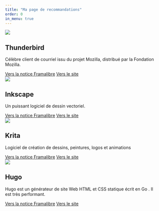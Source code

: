 ```yaml
---
title: "Ma page de recommandations"
order: 0
in_menu: true
---
```

<article class="framalibre-notice">
    <div>
      <img src="https://framalibre.org/images/logo/Thunderbird.png">
    </div>
    <div>
      <h2>Thunderbird</h2>
      <p>Célèbre client de courriel issu du projet Mozilla, distribué par la Fondation Mozilla.</p>
      <div>
        <a href="https://framalibre.org/notices/thunderbird.html">Vers la notice Framalibre</a>
        <a href="https://www.thunderbird.net/fr/">Vers le site</a>
      </div>
    </div>
  </article>

  <article class="framalibre-notice">
    <div>
      <img src="https://framalibre.org/images/logo/Inkscape.png">
    </div>
    <div>
      <h2>Inkscape</h2>
      <p>Un puissant logiciel de dessin vectoriel.</p>
      <div>
        <a href="https://framalibre.org/notices/inkscape.html">Vers la notice Framalibre</a>
        <a href="https://inkscape.org/fr/">Vers le site</a>
      </div>
    </div>
  </article>

  <article class="framalibre-notice">
    <div>
      <img src="https://framalibre.org/images/logo/Krita.png">
    </div>
    <div>
      <h2>Krita</h2>
      <p>Logiciel de création de dessins, peintures, logos et animations</p>
      <div>
        <a href="https://framalibre.org/notices/krita.html">Vers la notice Framalibre</a>
        <a href="https://krita.org/">Vers le site</a>
      </div>
    </div>
  </article>

  <article class="framalibre-notice">
    <div>
      <img src="https://framalibre.org/images/logo/Hugo.png">
    </div>
    <div>
      <h2>Hugo</h2>
      <p>Hugo est un générateur de site Web HTML et CSS statique écrit en Go . Il est très performant.</p>
      <div>
        <a href="https://framalibre.org/notices/hugo.html">Vers la notice Framalibre</a>
        <a href="https://gohugo.io/">Vers le site</a>
      </div>
    </div>
  </article> 